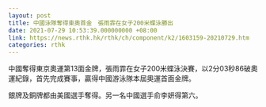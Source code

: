 ```yaml
---
layout: post
title: 中國泳隊奪得東奧首金　張雨霏在女子200米蝶泳勝出
date: 2021-07-29 10:53:39.000000000 +08:00
link: https://news.rthk.hk/rthk/ch/component/k2/1603159-20210729.htm
categories: rthk
---
```


中國奪得東京奧運第13面金牌，張雨霏在女子200米蝶泳決賽，以2分03秒86破奧運紀錄，首先完成賽事，贏得中國游泳隊本屆奧運首面金牌。

銀牌及銅牌都由美國選手奪得。另一名中國選手俞李妍得第六。
